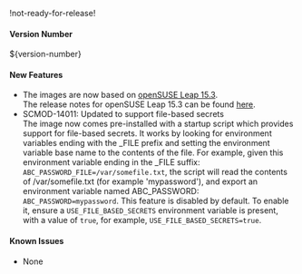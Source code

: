 !not-ready-for-release!

#### Version Number
${version-number}

#### New Features
- The images are now based on [openSUSE Leap 15.3](https://en.opensuse.org/Portal:15.3).  
The release notes for openSUSE Leap 15.3 can be found [here](https://doc.opensuse.org/release-notes/x86_64/openSUSE/Leap/15.3/).
- SCMOD-14011: Updated to support file-based secrets  
  The image now comes pre-installed with a startup script which provides support for file-based secrets. It works by looking for
  environment variables ending with the _FILE prefix and setting the environment variable base name to the contents of the file. For
  example, given this environment variable ending in the _FILE suffix: `ABC_PASSWORD_FILE=/var/somefile.txt`, the script will read the
  contents of /var/somefile.txt (for example 'mypassword'), and export an environment variable named ABC_PASSWORD:
  `ABC_PASSWORD=mypassword`. This feature is disabled by default. To enable it, ensure a `USE_FILE_BASED_SECRETS` environment variable
  is present, with a value of `true`, for example, `USE_FILE_BASED_SECRETS=true`.

#### Known Issues
- None
